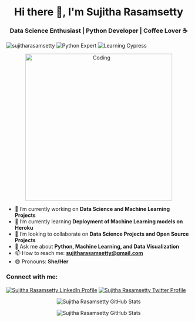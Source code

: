 <h1 align="center">Hi there 👋, I'm Sujitha Rasamsetty</h1>
<h3 align="center">Data Science Enthusiast | Python Developer | Coffee Lover ☕</h3>

<p align="left">
  <img src="https://komarev.com/ghpvc/?username=sujitharasamsetty&label=Profile%20Views&color=blueviolet&style=flat-square" alt="sujitharasamsetty" />
  <img src="https://img.shields.io/badge/Python-Expert-green?style=flat-square&logo=Python&logoColor=white" alt="Python Expert" />
  <img src="https://img.shields.io/badge/Cypress-Learning-blueviolet?style=flat-square&logo=Heroku&logoColor=white" alt="Learning Cypress" />
</p>

<p align="center">
  <img align="center" alt="Coding" width="400" src="https://cdn.dribbble.com/users/2646423/screenshots/5507196/computer.gif" />
</p>

- 🔭 I’m currently working on **Data Science and Machine Learning Projects**
- 🌱 I’m currently learning **Deployment of Machine Learning models on Heroku**
- 👯 I’m looking to collaborate on **Data Science Projects and Open Source Projects**
- 💬 Ask me about **Python, Machine Learning, and Data Visualization**
- 📫 How to reach me: **sujitharasamsetty@gmail.com**
- 😄 Pronouns: **She/Her**

<h3 align="left">Connect with me:</h3>
<p align="left">
  <a href="https://linkedin.com/in/sujitharasamsetty" target="_blank"><img align="center" src="https://img.shields.io/badge/-Sujitha%20Rasamsetty-blue?style=flat-square&logo=Linkedin&logoColor=white&link=https://www.linkedin.com/in/sujitharasamsetty/" alt="Sujitha Rasamsetty LinkedIn Profile"/></a>
  <a href="https://twitter.com/sujitharasamsetty" target="_blank"><img align="center" src="https://img.shields.io/badge/-@sujitharasamsetty-1DA1F2?style=flat-square&logo=Twitter&logoColor=white&link=https://twitter.com/sujitharasamsetty" alt="Sujitha Rasamsetty Twitter Profile"/></a>
</p>

<p align="center">
  <img align="center" src="https://github-readme-stats.vercel.app/api/top-langs/?username=sujitharasamsetty&hide=java&title_color=blueviolet&text_color=555&icon_color=blueviolet&bg_color=white" alt="Sujitha Rasamsetty GitHub Stats" />
</p>

<p align="center">
  <img align="center" src="https://github-readme-stats.vercel.app/api?username=sujitharasamsetty&show_icons=true&line_height=27&count_private=true&title_color=blueviolet&text_color=555&icon_color=blueviolet&bg_color=white" alt="Sujitha Rasamsetty GitHub Stats" />
</p>

<p align="center">
  <img align="center" src="https://github-readme-streak-stats.herokuapp.com/?user=sujitharasam

